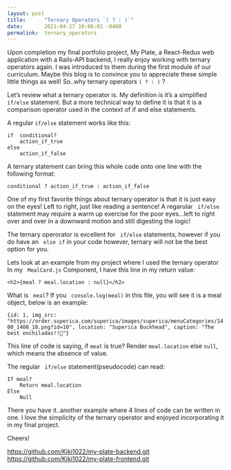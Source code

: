 ```yaml
---
layout: post
title:      "Ternary Operators `( ? : )`"
date:       2021-04-27 18:06:01 -0400
permalink:  ternary_operators
---
```


Upon completion my final portfolio project, My Plate, a React-Redux web application with a Rails-API backend, I really enjoy working with ternary operators again. I was introduced to them during the first module of our curriculum. Maybe this blog is to convince you to appreciate these simple little things as well! So..why ternary operators ```( ? : )``` ?


Let’s review what a ternary operator is.  My definition is it’s a simplified ``` if/else``` statement. But a more technical way to define it is that it is a comparison operator used in the context of if and else statements. 

A regular ```if/else``` statement works like this:

```
if  conditional?
	action_if_true
else
	action_if_false
```

A ternary statement can bring this whole code onto one line with the following format:

```conditional ? action_if_true : action_if_false```

One of my first favorite things about ternary operator is that it is just easy on the eyes! Left to right, just like reading a sentence! A regarular ``` if/else``` statement may require a warm up exercise for the poor eyes…left to right over and over in a downward motion and still digesting the logic! 

The ternary operorator is excellent for ``` if/else``` statements, however if you do have an ``` else if``` in your code however, ternary will not be the best option for you. 

Lets look at an example from my project where I used the ternary operator
In my ``` MealCard.js``` Component, I have this line in my return value:

```<h2>{meal ? meal.location : null}</h2>```

What is ``` meal```? If you ``` console.log(meal)``` in this file, you will see it is a meal object, below is an example:

```{id: 1, img_src: "https://order.superica.com/superica/images/superica/menuCategories/1400_1408_10.png?id=10", location: "Superica Buckhead", caption: "The best enchiladas!!🤤"}```

This line of code is saying, if ```meal``` is true? Render ```meal.location``` else ```null```, which means the absence of value. 

The regular ``` if/else``` statement(pseudocode) can read:

```
If meal?
	Return meal.location
Else
	Null
```
		
There you have it..another example where 4 lines of code can be written in one. 
 I love the simplicity of the ternary operator and enjoyed incorporating it in my final project. 
 
 Cheers!
 
 https://github.com/Kiki1022/my-plate-backend.git
 https://github.com/Kiki1022/my-plate-frontend.git
 

